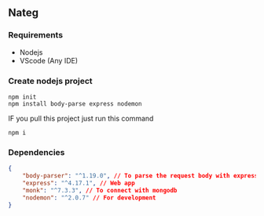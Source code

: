## Nateg


### Requirements
  - Nodejs
  - VScode (Any IDE)

### Create nodejs project

```
npm init
npm install body-parse express nodemon
```

IF you pull this project just run this command
```
npm i
```

### Dependencies
```json
{
    "body-parser": "^1.19.0", // To parse the request body with express
    "express": "^4.17.1", // Web app
    "monk": "^7.3.3", // To connect with mongodb
    "nodemon": "^2.0.7" // For development
}
```